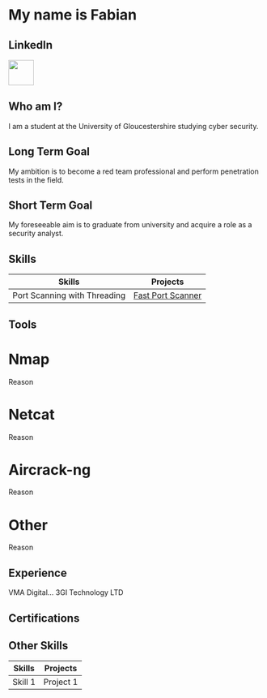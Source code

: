 # My name is Fabian

## LinkedIn

<a href="https://www.linkedin.com/in/fabain-taylor/"><img   src="https://a.storyblok.com/f/228452/128x128/d5cb7fa98a/linkedin-icon_square_128x128.png" width="50px" height=auto /></a>


## Who am I?

I am a student at the University of Gloucestershire studying cyber security.

## Long Term Goal

My ambition is to become a red team professional and perform penetration tests in the field.

## Short Term Goal

My foreseeable aim is to graduate from university and acquire a role as a security analyst.

## Skills

| Skills | Projects |
|---------------|---------------|
| Port Scanning with Threading | <a href="https://github.com/QuintusFabius117/Fast-Port-Scanner-Python-">Fast Port Scanner</a> |

## Tools

# Nmap
Reason

# Netcat
Reason

# Aircrack-ng
Reason

# Other
Reason

## Experience
VMA Digital...
3GI Technology LTD

## Certifications

## Other Skills

| Skills | Projects |
|---------------|---------------|
| Skill 1 | Project 1 |

